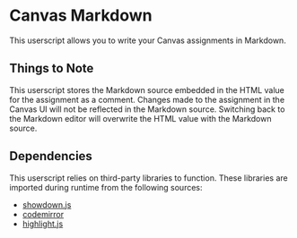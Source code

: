 # Canvas Markdown

This userscript allows you to write your Canvas assignments in Markdown.

## Things to Note

This userscript stores the Markdown source embedded in the HTML value for the assignment as a comment.
Changes made to the assignment in the Canvas UI will not be reflected in the Markdown source.
Switching back to the Markdown editor will overwrite the HTML value with the Markdown source.

## Dependencies

This userscript relies on third-party libraries to function. These libraries are imported during runtime from the following sources:

- [showdown.js](https://cdn.jsdelivr.net/npm/showdown@2.1.0/dist/showdown.min.js)
- [codemirror](https://cdn.jsdelivr.net/gh/theusaf/canvas-markdown/lib/codemirror/codemirror.js)
- [highlight.js](https://cdn.jsdelivr.net/gh/theusaf/canvas-markdown/lib/highlight/es/highlight.js)

